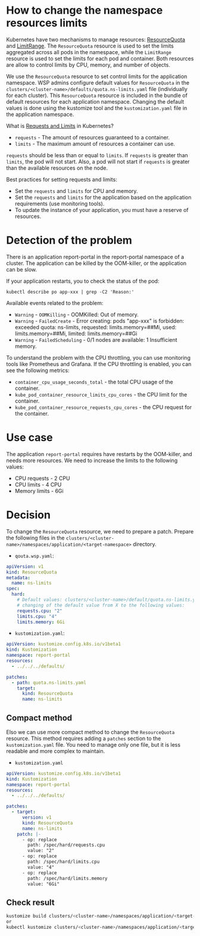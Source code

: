 How to change the namespace resources limits
=

Kubernetes have two mechanisms to manage resources:
[ResourceQuota](https://kubernetes.io/docs/concepts/policy/resource-quotas/) and
[LimitRange](https://kubernetes.io/docs/concepts/policy/limit-range/).
The `ResourceQuota` resource is used to set the limits aggregated across all pods in the namespace,
while the `LimitRange` resource is used to set the limits for each pod and container.
Both resources are allow to control limits by CPU, memory, and number of objects.

We use the `ResourceQuota` resource to set control limits for the application namespace. WSP admins configure default
values for `ResourceQuota` in the `clusters/<cluster-name>/defaults/quota.ns-limits.yaml` file (individually for each
cluster). This `ResourceQuota` resource is included in the bundle of default resources for each application namespace.
Changing the default values is done using the kustomize tool and the `kustomization.yaml` file in the application
namespace.

What is
[Requests and Limits](https://cloud.google.com/blog/products/containers-kubernetes/kubernetes-best-practices-resource-requests-and-limits)
in Kubernetes?

- `requests` - The amount of resources guaranteed to a container.
- `limits` - The maximum amount of resources a container can use.

`requests` should be less than or equal to `limits`.
If `requests` is greater than `limits`, the pod will not start.
Also, a pod will not start if `requests` is greater than the available resources on the node.

Best practices for setting requests and limits:

- Set the `requests` and `limits` for CPU and memory.
- Set the `requests` and `limits` for the application based on the application requirements (use monitoring tools).
- To update the instance of your application, you must have a reserve of resources.

# Detection of the problem

There is an application report-portal in the report-portal namespace of a cluster. 
The application can be killed by the OOM-killer, or the application can be slow.

If your application restarts, you to check the status of the pod:

```
kubectl describe po app-xxx | grep -C2 'Reason:'
```

Available events related to the problem:

- `Warning` - `OOMKilling` - OOMKilled: Out of memory.
- `Warning` - `FailedCreate` - Error creating: pods "app-xxx" is forbidden: exceeded quota: ns-limits, requested:
  limits.memory=##Mi, used: limits.memory=##Mi, limited: limits.memory=##Gi
- `Warning` - `FailedScheduling` - 0/1 nodes are available: 1 Insufficient memory.

To understand the problem with the CPU throttling, you can use monitoring tools like Prometheus and Grafana.
If the CPU throttling is enabled, you can see the following metrics:

- `container_cpu_usage_seconds_total` - the total CPU usage of the container.
- `kube_pod_container_resource_limits_cpu_cores` - the CPU limit for the container.
- `kube_pod_container_resource_requests_cpu_cores` - the CPU request for the container.

# Use case

The application `report-portal` requires have restarts by the OOM-killer, and needs more resources.
We need to increase the limits to the following values:

- CPU requests - 2 CPU
- CPU limits - 4 CPU
- Memory limits - 6Gi

# Decision

To change the `ResourceQuota` resource, we need to prepare a patch.
Prepare the following files in the `clusters/<cluster-name>/namespaces/application/<target-namespace>` directory.

- `qouta.wsp.yaml`:

```yaml
apiVersion: v1
kind: ResourceQuota
metadata:
  name: ns-limits
spec:
  hard:
    # Default values: clusters/<cluster-name>/default/quota.ns-limits.yaml
    # changing of the default value from X to the following values:
    requests.cpu: "2"
    limits.cpu: "4"
    limits.memory: 6Gi
```

- `kustomization.yaml`:

```yaml
apiVersion: kustomize.config.k8s.io/v1beta1
kind: Kustomization
namespace: report-portal
resources:
  - ../../../defaults/

patches:
  - path: quota.ns-limits.yaml
    target:
      kind: ResourceQuota
      name: ns-limits
```

## Compact method

Elso we can use more compact method to change the `ResourceQuota` resource.
This method requires adding a `patches` section to the `kustomization.yaml` file.
You need to manage only one file, but it is less readable and more complex to maintain.

- `kustomization.yaml`

```yaml
apiVersion: kustomize.config.k8s.io/v1beta1
kind: Kustomization
namespace: report-portal
resources:
  - ../../../defaults/

patches:
  - target:
      version: v1
      kind: ResourceQuota
      name: ns-limits
    patch: |-
      - op: replace
        path: /spec/hard/requests.cpu
        value: "2"
      - op: replace
        path: /spec/hard/limits.cpu
        value: "4"
      - op: replace
        path: /spec/hard/limits.memory
        value: "6Gi"
```

## Check result

```bash
kustomize build clusters/<cluster-name>/namespaces/application/<target-namespace>/
or
kubectl kustomize clusters/<cluster-name>/namespaces/application/<target-namespace>/
```
